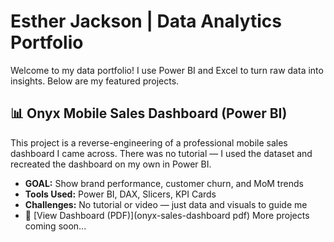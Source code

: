  # Esther Jackson | Data Analytics Portfolio

Welcome to my data portfolio! I use Power BI and Excel to turn raw data into insights. Below are my featured projects.
## 📊 Onyx Mobile Sales Dashboard (Power BI)
This project is a reverse-engineering of a professional mobile sales dashboard I came across. There was no tutorial — I used the dataset and recreated the dashboard on my own in Power BI.
- **GOAL:** Show brand performance, customer churn, and MoM trends
- **Tools Used:** Power BI, DAX, Slicers, KPI Cards
- **Challenges:** No tutorial or video — just data and visuals to guide me
- 📎 [View Dashboard (PDF)](onyx-sales-dashboard pdf)
More projects coming soon...
